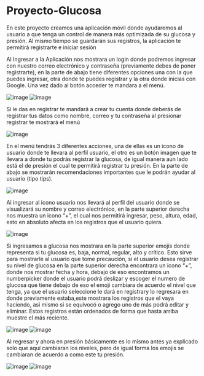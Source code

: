 # Proyecto-Glucosa
En este proyecto creamos una aplicación móvil donde ayudaremos al usuario a que tenga un control de manera más optimizada de su glucosa y presión. Al mismo tiempo se guardarán sus registros, la aplicación te permitirá registrarte e iniciar sesión


Al Ingresar a la Aplicación nos mostrara un login donde podremos ingresar con nuestro correo electrónico y contraseña (previamente debes de poner registrarte), 
en la parte de abajo tiene diferentes opciones una con la que puedes ingresar, otra donde te puedes registrar y la otra donde inicias con Google. Una vez dado al botón acceder te mandara a el menú.

![image](https://github.com/lirteck/Proyecto-Glucosa/assets/89950152/75e23a91-a8e6-44b8-ad4e-621dd789e409)
![image](https://github.com/lirteck/Proyecto-Glucosa/assets/89950152/7f9cd336-3634-4ee3-a3eb-95da71a94d44)

Si le das en registrar te mandará a crear tu cuenta donde deberás de registrar tus datos como nombre, correo y tu contraseña al presionar registrar te mostrará el menú

![image](https://github.com/lirteck/Proyecto-Glucosa/assets/89950152/0fc29830-f30c-4273-aef1-b69e8545475d)

En el menú tendrás 3 diferentes acciones, una de ellas es un icono de usuario donde te llevara al perfil usuario, el otro es un botón imagen que te llevara a donde tu podrás registrar la glucosa,
de igual manera aun lado está el de presión el cual te permitirá registrar tu presión. En la parte de abajo se mostrarán recomendaciones importantes que le podrán ayudar al usuario (tipo tips).

![image](https://github.com/lirteck/Proyecto-Glucosa/assets/89950152/f243eae6-9a42-4ada-82fa-7cd1cb864d47)

Al ingresar al icono usuario nos llevará al perfil del usuario donde se visualizará su nombre y correo electrónico, en la parte superior derecha nos muestra un icono “+”,
el cual nos permitirá ingresar, peso, altura, edad, esto en absoluto afecta en los registros que el usuario quiera.

![image](https://github.com/lirteck/Proyecto-Glucosa/assets/89950152/5f04615d-9eec-4961-8f56-c0a7962c7216)

Si ingresamos a glucosa nos mostrara en la parte superior emojis donde representa si tu glucosa es, baja, normal, regular, alto y crítico. Esto sirve para mostrarle al usuario que tome precaución,
si el usuario desea registrar su nivel de glucosa en la parte superior derecha encontrara un icono “+”, donde nos mostrar fecha y hora,
debajo de eso encontramos un numberpicker donde el usuario podrá deslizar y escoger el numero de glucosa que tiene debajo de eso el emoji cambiara de acuerdo el nivel que tenga,
ya que el usuario seleccione le dará en registrary lo regresara en donde previamente estaba,este mostrara los registros que el vaya haciendo, asi mismo si se equivocó o agrego uno de más podrá editar y eliminar.
Estos registros están ordenados de forma que hasta arriba muestre el más reciente.

![image](https://github.com/lirteck/Proyecto-Glucosa/assets/89950152/5ccead48-c826-49a1-b93f-528ed4c379fd)
![image](https://github.com/lirteck/Proyecto-Glucosa/assets/89950152/2afcfef3-3f8e-4ec2-9fa8-f23e56c562f8)

Al regresar y ahora en presión básicamente es lo mismo antes ya explicado solo que aquí cambiaran los niveles, pero de igual forma los emojis se cambiaran de acuerdo a como este tu presión.

![image](https://github.com/lirteck/Proyecto-Glucosa/assets/89950152/8faf7bee-b828-4478-a32e-1af42efa2c45)
![image](https://github.com/lirteck/Proyecto-Glucosa/assets/89950152/583510e0-0886-4e49-a6cd-9497025156a5)




